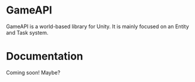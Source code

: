 # GameAPI
GameAPI is a world-based library for Unity. It is mainly focused on an Entity and Task system.

# Documentation
Coming soon! Maybe?
